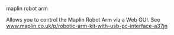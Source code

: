 maplin robot arm

Allows you to control the Maplin Robot Arm via a Web GUI. See www.maplin.co.uk/p/robotic-arm-kit-with-usb-pc-interface-a37jn
